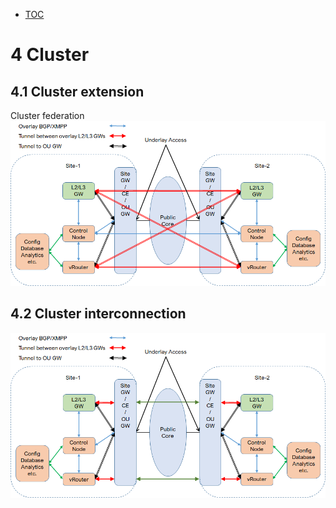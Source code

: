 * [TOC](Multi-Site.md#toc)

# 4 Cluster

## 4.1 Cluster extension

Cluster federation
![Figure 4.1 Cluster extension](F4-1.png)



## 4.2 Cluster interconnection

![Figure 4.2 Cluster interconnection](F4-2.png)


